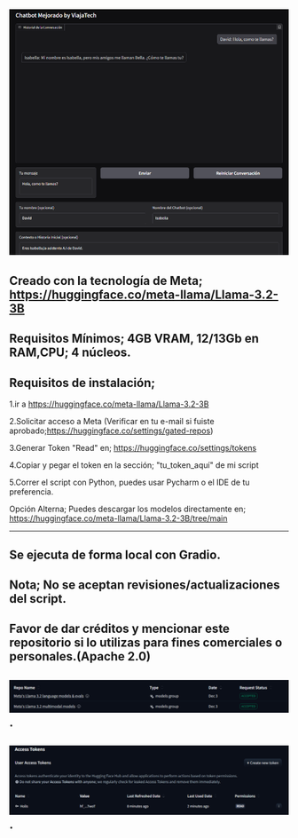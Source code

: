 ![](https://github.com/viajatech/ChatBotUpgrade/blob/main/GUI%20Chatbot%20Screenshot.png) 
----
Creado con la tecnología de Meta; https://huggingface.co/meta-llama/Llama-3.2-3B 
----
Requisitos Mínimos; 4GB VRAM, 12/13Gb en RAM,CPU; 4 núcleos.
----
Requisitos de instalación;
----
1.ir a https://huggingface.co/meta-llama/Llama-3.2-3B 

2.Solicitar acceso a Meta (Verificar en tu e-mail si fuiste aprobado;https://huggingface.co/settings/gated-repos)

3.Generar Token "Read" en; https://huggingface.co/settings/tokens

4.Copiar y pegar el token en la sección; "tu_token_aquí" de mi script

5.Correr el script con Python, puedes usar Pycharm o el IDE de tu preferencia.

Opción Alterna; Puedes descargar los modelos directamente en; https://huggingface.co/meta-llama/Llama-3.2-3B/tree/main

----
Se ejecuta de forma local con Gradio.
----
Nota; No se aceptan revisiones/actualizaciones del script.
----
Favor de dar créditos y mencionar este repositorio si lo utilizas para fines comerciales o personales.(Apache 2.0)
----
![](https://github.com/viajatech/ChatBotUpgrade/blob/main/Screen%20shot%20request%20status%20meta.png).
----
![](https://github.com/viajatech/ChatBotUpgrade/blob/main/Access%20Tokens%20Read%20Screen%20Shot%20.png).
----

